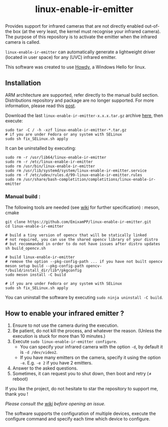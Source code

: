 # <p align=center>linux-enable-ir-emitter</p>

Provides support for infrared cameras that are not directly enabled out-of-the box (at the very least, the kernel must recognise your infrared camera). The purpose of this repository is to activate the emitter when the infrared camera is called.

`linux-enable-ir-emitter` can automatically generate a lightweight driver (located in user space) for any (UVC) infrared emitter.

This software was created to use [Howdy](https://github.com/boltgolt/howdy), a Windows Hello for linux.

## Installation
ARM architecture are supported, refer directly to the manual build section. Distributions repository and package are no longer supported.
For more information, please read this [post](https://github.com/EmixamPP/linux-enable-ir-emitter/wiki/About-distributions-repository). 
 
Download the last `linux-enable-ir-emitter-x.x.x.tar.gz` archive [here](https://github.com/EmixamPP/linux-enable-ir-emitter/releases/latest), then execute:
```
sudo tar -C / -h -xzf linux-enable-ir-emitter-*.tar.gz
# if you are under Fedora or any system with SELinux
sudo sh fix_SELinux.sh apply
```

It can be uninstalled by executing:
```
sudo rm -r /usr/lib64/linux-enable-ir-emitter
sudo rm -r /etc/linux-enable-ir-emitter
sudo rm /usr/bin/linux-enable-ir-emitter
sudo rm /usr/lib/systemd/system/linux-enable-ir-emitter.service
sudo rm -f /etc/udev/rules.d/99-linux-enable-ir-emitter.rules
sudo rm /usr/share/bash-completition/completitions/linux-enable-ir-emitter
```

### Manual build :
The following tools are needed (see [wiki](https://github.com/EmixamPP/linux-enable-ir-emitter/wiki/Requirements) for further specification) : meson, cmake
```
git clone https://github.com/EmixamPP/linux-enable-ir-emitter.git
cd linux-enable-ir-emitter

# build a tiny version of opencv that will be statically linked
# not required, you can use the shared opencv library of your distro
# but recommanded in order to do not have issues after distro updates
sh build_opencv.sh

# build linux-enable-ir-emitter
# remove the option --pkg-config-path ... if you have not built opencv
meson setup build --pkg-config-path opencv-*/build/install_dir/lib*/pkgconfig
sudo meson install -C build

# if you are under Fedora or any system with SELinux
sudo sh fix_SELinux.sh apply
```
You can uninstall the software by executing `sudo ninja uninstall -C build`. 

## How to enable your infrared emitter ?
1. Ensure to not use the camera during the execution.
2. Be patient, do not kill the process, and whatever the reason. (Unless the execution is stuck for more than 10 minutes.)
3. Execute `sudo linux-enable-ir-emitter configure`.
    * You can specify your infrared camera with the option `-d`, by default it is `-d /dev/video2`.
    * If you have many emitters on the camera, specify it using the option `-e`. E.g. `-e 2` if you have 2 emitters.
4. Answer to the asked questions.
5. Sometimes, it can request you to shut down, then boot and retry ($\neq$ reboot)

If you like the project, do not hesitate to star the repository to support me, thank you !

*Please consult the [wiki](https://github.com/EmixamPP/linux-enable-ir-emitter/wiki) before opening an issue.*

The software supports the configuration of multiple devices, execute the configure command and specify each time which device to configure.
